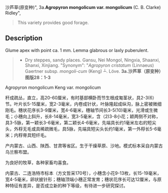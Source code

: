 沙芦草(原变种)",
3a.**Agropyron mongolicum var. mongolicum** (C. B. Clarke) Ridley",

> This variety provides good forage.

## Description
Glume apex with point ca. 1 mm. Lemma glabrous or laxly puberulent.

> * Dry steppes, sandy places. Gansu, Nei Mongol, Ningxia, Shaanxi, Shanxi, Xinjiang.
  "Synonym": "*Agropyron cristatum* (Linnaeus) Gaertner subsp. *mongoli-cum* (Keng) ┴. Löve.
**3a.沙芦草（原变种）图版28：1-3**

Agropyron mongolicum Keng var. mongolicum

秆成疏丛，直立，高20-60厘米，有时基部横卧而节生根成匍茎状，具2-3(6）节。叶片长5-15厘米，宽2-3毫米，内卷成针状，叶脉隆起成纵沟，脉上密被微细刚毛。穗状花序长3-9厘米，宽4-6毫米，穗轴节间长3-5(10)毫米，光滑或生微毛；小穗向上斜升，长8-14毫米，宽3-5毫米，含（2)3-8小花；颖两侧不对称，具3-5脉，第一颖长3-6毫米，第二颖长4-6毫米，先端具长约1毫米左右的短尖头，外稃无毛或具稀疏微毛，具5脉，先端具短尖头长约1毫米，第一外稃长5-6毫米；内稃脊具短纤毛。

产内蒙古、山西、陕西、甘肃等省区。生于干燥草原、沙地。模式标本采自内蒙古乌兰察布盟。

为良好的牧草，各种家畜均喜食。

内蒙古、二连浩特市标本（方文哲采170号），小穗含小花9-13枚，长15-19毫米，宽4-5毫米，卵状披针形；穗轴顶端小穗正常发育；穗状花序长可达12厘米，与原种特征有差异，是否成立新的种下等级，有待进一步研究探讨。
